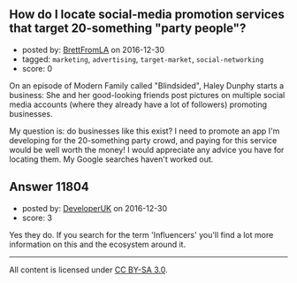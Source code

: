 ## How do I locate social-media promotion services that target 20-something "party people"?

- posted by: [BrettFromLA](https://stackexchange.com/users/2813127/brettfromla) on 2016-12-30
- tagged: `marketing`, `advertising`, `target-market`, `social-networking`
- score: 0

On an episode of Modern Family called "Blindsided", Haley Dunphy starts a business: She and her good-looking friends post pictures on multiple social media accounts (where they already have a lot of followers) promoting businesses.

My question is: do businesses like this exist? I need to promote an app I'm developing for the 20-something party crowd, and paying for this service would be well worth the money! I would appreciate any advice you have for locating them. My Google searches haven't worked out.


## Answer 11804

- posted by: [DeveloperUK](https://stackexchange.com/users/7015503/developeruk) on 2016-12-30
- score: 3

Yes they do.  If you search for the term 'Influencers' you'll find a lot more information on this and the ecosystem around it. 



---

All content is licensed under [CC BY-SA 3.0](https://creativecommons.org/licenses/by-sa/3.0/).
